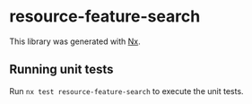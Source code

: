 # resource-feature-search

This library was generated with [Nx](https://nx.dev).

## Running unit tests

Run `nx test resource-feature-search` to execute the unit tests.
